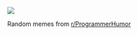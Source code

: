 ![](https://i.redd.it/srqdjcqu75td1.gif)

 Random memes from [r/ProgrammerHumor](https://www.reddit.com/r/ProgrammerHumor/)
